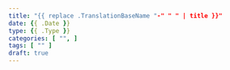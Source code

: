 ```yaml
---
title: "{{ replace .TranslationBaseName "-" " " | title }}"
date: {{ .Date }}
type: {{ .Type }}
categories: [ "", ]
tags: [ "" ]
draft: true
---
```



